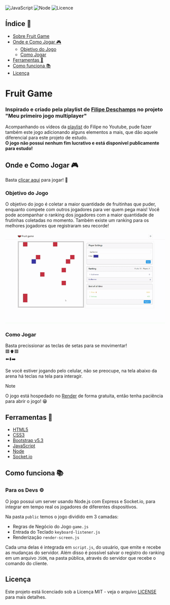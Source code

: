 ![JavaScript](https://img.shields.io/badge/JavaScript-JS-yellow.svg)
![Node](https://img.shields.io/badge/DevOps-Node-green)
![Licence](https://img.shields.io/badge/License-MIT-blue.svg)

## Índice 📑

- [Sobre Fruit Game](#fruit-game)
- [Onde e Como Jogar 🎮](#onde-e-como-jogar-)
  - [Objetivo do Jogo](#objetivo-do-jogo)
  - [Como Jogar](#como-jogar)
- [Ferramentas 🔧](#ferramentas-)
- [Como funciona 📚](#como-funciona-)
- [Licença](#licença)

# Fruit Game
### Inspirado e criado pela playlist de [Filipe Deschamps](https://github.com/FilipeDeschamps) no projeto "Meu primeiro jogo multiplayer"

Acompanhando os vídeos da [playlist](https://www.youtube.com/watch?v=0sTfIZvjYJk&list=PLMdYygf53DP5SVQQrkKCVWDS0TwYLVitL) do Filipe no Youtube, pude fazer também este jogo 
adicionando alguns elementos a mais, que dão aquele diferencial para este projeto de estudo.\
**O jogo não possui nenhum fim lucrativo e está disponível publicamente para estudo!**

## Onde e Como Jogar 🎮

Basta [clicar aqui](https://fruit-game-zsci.onrender.com/) para jogar! 🚀

### Objetivo do Jogo
O objetivo do jogo é coletar a maior quantidade de fruitinhas que puder, enquanto compete com outros jogadores para ver quem pega mais!
Você pode acompanhar o ranking dos jogadores com a maior quantidade de frutinhas coletadas no momento. Também existe um ranking para os melhores jogadores que registraram seu recorde!

![Gameplay](FruitGame.gif)

### Como Jogar
Basta precissionar as teclas de setas para se movimentar!\
🟦⬆️🟦\
⬅️⬇️➡️

Se você estiver jogando pelo celular, não se preocupe, na tela abaixo da arena há teclas na tela para interagir.

> [!NOTE]
> O jogo está hospedado no [Render](https://render.com/) de forma gratuita, então tenha paciência para abrir o jogo! 😁

## Ferramentas 🔧

- [HTML5](https://html.spec.whatwg.org/)
- [CSS3](https://developer.mozilla.org/en-US/docs/Web/CSS)
- [Bootstrap v5.3](https://getbootstrap.com/docs/5.3/getting-started/introduction/)
- [JavaScript](https://devdocs.io/javascript/)
- [Node](https://nodejs.org/docs/latest/api/)
- [Socket.io](https://socket.io/)

## Como funciona 📚
### Para os Devs ⚙️

O jogo possui um server usando Node.js com Express e Socket.io, para integrar em tempo real os jogadores de diferentes dispositivos.

Na pasta `public` temos o jogo dividido em 3 camadas:
- Regras de Negócio do Jogo `game.js`
- Entrada do Teclado `keyboard-listener.js`
- Renderização `render-screen.js`

Cada uma delas é integrada em `script.js`, do usuário, que emite e recebe as mudanças do servidor. 
Além disso é possível salvar o registro do ranking em um arquivo `JSON`, na pasta pública, através do servidor que recebe o comando do cliente.

## Licença

Este projeto está licenciado sob a Licença MIT - veja o arquivo [LICENSE](LICENSE) para mais detalhes.
